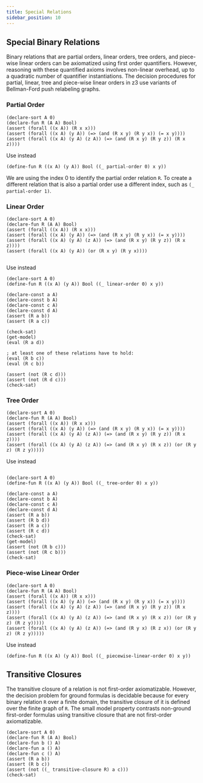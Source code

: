 ```yaml
---
title: Special Relations
sidebar_position: 10
---
```


## Special Binary Relations
Binary relations that are partial orders, linear orders, tree orders, and piece-wise linear orders 
can be axiomatized using first order quantifiers. However, reasoning with these quantified axioms involves
non-linear overhead, up to a quadratic number of quantifier instantiations.
The decision procedures for partial, linear, tree and piece-wise linear orders in z3 
use variants of Bellman-Ford push relabeling graphs.


### Partial Order
```z3
(declare-sort A 0)
(declare-fun R (A A) Bool)
(assert (forall ((x A)) (R x x)))
(assert (forall ((x A) (y A)) (=> (and (R x y) (R y x)) (= x y))))
(assert (forall ((x A) (y A) (z A)) (=> (and (R x y) (R y z)) (R x z))))
```

Use instead
```
(define-fun R ((x A) (y A)) Bool ((_ partial-order 0) x y))
```
We are using the index 0 to identify the partial order relation `R`. To create a different relation that is also a partial order use 
a different index, such as `(_ partial-order 1)`.

### Linear Order
```z3
(declare-sort A 0)
(declare-fun R (A A) Bool)
(assert (forall ((x A)) (R x x)))
(assert (forall ((x A) (y A)) (=> (and (R x y) (R y x)) (= x y))))
(assert (forall ((x A) (y A) (z A)) (=> (and (R x y) (R y z)) (R x z))))
(assert (forall ((x A) (y A)) (or (R x y) (R y x))))


```

Use instead

```z3
(declare-sort A 0)
(define-fun R ((x A) (y A)) Bool ((_ linear-order 0) x y))

(declare-const a A)
(declare-const b A)
(declare-const c A)
(declare-const d A)
(assert (R a b))
(assert (R a c))

(check-sat)
(get-model)
(eval (R a d))

; at least one of these relations have to hold:
(eval (R b c))
(eval (R c b))

(assert (not (R c d)))
(assert (not (R d c)))
(check-sat)
```


### Tree Order
```z3
(declare-sort A 0)
(declare-fun R (A A) Bool)
(assert (forall ((x A)) (R x x)))
(assert (forall ((x A) (y A)) (=> (and (R x y) (R y x)) (= x y))))
(assert (forall ((x A) (y A) (z A)) (=> (and (R x y) (R y z)) (R x z))))
(assert (forall ((x A) (y A) (z A)) (=> (and (R x y) (R x z)) (or (R y z) (R z y)))))

```

Use instead
```z3

(declare-sort A 0)
(define-fun R ((x A) (y A)) Bool ((_ tree-order 0) x y))

(declare-const a A)
(declare-const b A)
(declare-const c A)
(declare-const d A)
(assert (R a b))
(assert (R b d))
(assert (R a c))
(assert (R c d))
(check-sat)
(get-model)
(assert (not (R b c)))
(assert (not (R c b)))
(check-sat)
```

### Piece-wise Linear Order
```z3
(declare-sort A 0)
(declare-fun R (A A) Bool)
(assert (forall ((x A)) (R x x)))
(assert (forall ((x A) (y A)) (=> (and (R x y) (R y x)) (= x y))))
(assert (forall ((x A) (y A) (z A)) (=> (and (R x y) (R y z)) (R x z))))
(assert (forall ((x A) (y A) (z A)) (=> (and (R x y) (R x z)) (or (R y z) (R z y)))))
(assert (forall ((x A) (y A) (z A)) (=> (and (R y x) (R z x)) (or (R y z) (R z y)))))
```

Use instead
```
(define-fun R ((x A) (y A)) Bool ((_ piecewise-linear-order 0) x y))
```

## Transitive Closures

The transitive closure of a relation is not first-order axiomatizable. However, the decision problem for ground formulas is decidable
because for every binary relation `R` over a finite domain, the transitive closure of it is defined over the finite graph of `R`.
The small model property contrasts non-ground first-order formulas using transitive closure that are not first-order axiomatizable.

```z3
(declare-sort A 0)
(declare-fun R (A A) Bool)
(declare-fun b () A)
(declare-fun a () A)
(declare-fun c () A)
(assert (R a b))
(assert (R b c))
(assert (not ((_ transitive-closure R) a c)))
(check-sat)
```

